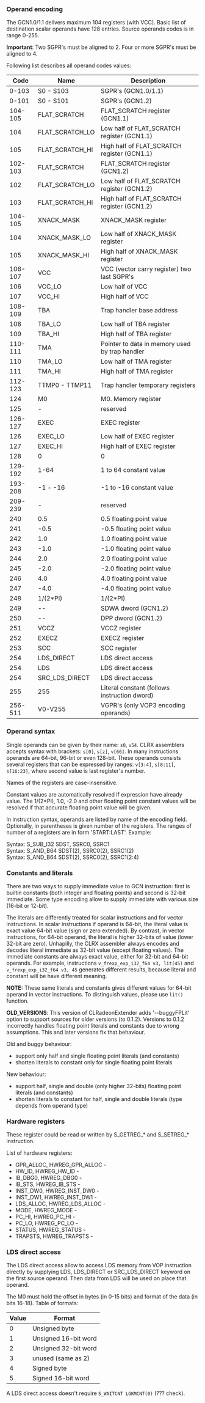 ### Operand encoding

The GCN1.0/1.1 delivers maximum 104 registers (with VCC). Basic list of destination
scalar operands have 128 entries. Source operands codes is in range 0-255.

**Important**: Two SGPR's must be aligned to 2. Four or more SGPR's must be aligned to 4.

Following list describes all operand codes values:

Code     | Name              | Description
---------|-------------------|------------------------
0-103    | S0 - S103         | SGPR's (GCN1.0/1.1)
0-101    | S0 - S101         | SGPR's (GCN1.2)
104-105  | FLAT_SCRATCH      | FLAT_SCRATCH register (GCN1.1)
104      | FLAT_SCRATCH_LO   | Low half of FLAT_SCRATCH register (GCN1.1)
105      | FLAT_SCRATCH_HI   | High half of FLAT_SCRATCH register (GCN1.1)
102-103  | FLAT_SCRATCH      | FLAT_SCRATCH register (GCN1.2)
102      | FLAT_SCRATCH_LO   | Low half of FLAT_SCRATCH register (GCN1.2)
103      | FLAT_SCRATCH_HI   | High half of FLAT_SCRATCH register (GCN1.2)
104-105  | XNACK_MASK        | XNACK_MASK register
104      | XNACK_MASK_LO     | Low half of XNACK_MASK register
105      | XNACK_MASK_HI     | High half of XNACK_MASK register
106-107  | VCC               | VCC (vector carry register) two last SGPR's
106      | VCC_LO            | Low half of VCC
107      | VCC_HI            | High half of VCC
108-109  | TBA               | Trap handler base address
108      | TBA_LO            | Low half of TBA register
109      | TBA_HI            | High half of TBA register
110-111  | TMA               | Pointer to data in memory used by trap handler
110      | TMA_LO            | Low half of TMA register
111      | TMA_HI            | High half of TMA register
112-123  | TTMP0 - TTMP11    | Trap handler temporary registers
124      | M0                | M0. Memory register
125      | -                 | reserved
126-127  | EXEC              | EXEC register
126      | EXEC_LO           | Low half of EXEC register
127      | EXEC_HI           | High half of EXEC register
128      | 0                 | 0
129-192  | 1-64              | 1 to 64 constant value
193-208  | -1 - -16          | -1 to -16 constant value
209-239  | -                 | reserved
240      | 0.5               | 0.5 floating point value
241      | -0.5              | -0.5 floating point value
242      | 1.0               | 1.0 floating point value
243      | -1.0              | -1.0 floating point value
244      | 2.0               | 2.0 floating point value
245      | -2.0              | -2.0 floating point value
246      | 4.0               | 4.0 floating point value
247      | -4.0              | -4.0 floating point value
248      | 1/(2*PI)          | 1/(2*PI)
249      | --                | SDWA dword (GCN1.2)
250      | --                | DPP dword (GCN1.2)
251      | VCCZ              | VCCZ register
252      | EXECZ             | EXECZ register
253      | SCC               | SCC register
254      | LDS_DIRECT        | LDS direct access
254      | LDS               | LDS direct access
254      | SRC_LDS_DIRECT    | LDS direct access
255      | 255               | Literal constant (follows instruction dword)
256-511  | V0-V255           | VGPR's (only VOP3 encoding operands)

### Operand syntax

Single operands can be given by their name: `s0`, `v54`. CLRX assemblers accepts syntax with
brackets: `s[0]`, `s[z]`, `v[66]`. In many instructions operands are
64-bit, 96-bit or even 128-bit. These operands consists several registers that can be
expressed by ranges: `v[3:4]`, `s[8:11]`, `s[16:23]`, where second value is
last register's number.

Names of the registers are case-insensitive.

Constant values are automatically resolved if expression have already value.
The 1/(2*PI), 1.0, -2.0 and other floating point constant values will be
resolved if that accurate floating point value will be given.

In instruction syntax, operands are listed by name of the encoding field. Optionally, in
parentheses is given number of the registers. The ranges of number of a registers are in
form 'START:LAST'. Example:

Syntax: S_SUB_I32 SDST, SSRC0, SSRC1  
Syntax: S_AND_B64 SDST(2), SSRC0(2), SSRC1(2)  
Syntax: S_AND_B64 SDST(2), SSRC0(2), SSRC1(2:4)  

### Constants and literals

There are two ways to supply immediate value to GCN instruction: first is builtin constants
(both  integer and floating points) and second is 32-bit immediate. Some type encoding
allow to supply immediate with various size (16-bit or 12-bit).

The literals are differently treated for scalar instructions and for vector instructions.
In scalar instructions if operand is 64-bit, the literal value is exact value 64-bit value
(sign or zero extended). By contrast, in vector instructions, for 64-bit operand, the
literal is higher 32-bits of value (lower 32-bit are zero). Unhapilly, the CLRX assembler
always encodes and decodes literal immediate as 32-bit value (except floating values).
The immediate constants are always exact value, either for 32-bit and 64-bit operands.
For example, instructions `v_frexp_exp_i32_f64 v3, lit(45)` and
`v_frexp_exp_i32_f64 v3, 45` generates different results, because literal and constant
will be have different meaning.

**NOTE:** These same literals and constants gives different values for 64-bit operand in
vector instructions. To distinguish values, please use `lit()` function.

**OLD_VERSIONS**: This version of CLRadeonExtender adds '--buggyFPLit' option to support
sources for older versions (to 0.1.2). Versions to 0.1.2 incorrectly handles floating
point literals and constants due to wrong assumptions. This and later versions fix
that behaviour.

Old and buggy behaviour:

* support only half and single floating point literals (and constants)
* shorten literals to constant only for single floating point literals

New behaviour:

* support half, single and double (only higher 32-bits) floating point literals
(and constants)
* shorten literals to constant for half, single and double literals (type depends
from operand type)

### Hardware registers

These register could be read or written by S_GETREG_\* and S_SETREG_\* instruction.

List of hardware registers:

* GPR_ALLOC, HWREG_GPR_ALLOC - 
* HW_ID, HWREG_HW_ID - 
* IB_DBG0, HWREG_DBG0 - 
* IB_STS, HWREG_IB_STS -
* INST_DW0, HWREG_INST_DW0 -
* INST_DW1, HWREG_INST_DW1 -
* LDS_ALLOC, HWREG_LDS_ALLOC -
* MODE, HWREG_MODE -
* PC_HI, HWREG_PC_HI -
* PC_LO, HWREG_PC_LO -
* STATUS, HWREG_STATUS -
* TRAPSTS, HWREG_TRAPSTS -

### LDS direct access

The LDS direct access allow to access LDS memory from VOP instruction directly by supplying
LDS, LDS_DIRECT or SRC_LDS_DIRECT keyword on the first source operand. Then data from
LDS will be used on place that operand.

The M0 must hold the offset in bytes (in 0-15 bits) and format of the data (in bits 16-18).
Table of formats:

 Value | Format
-------|----------------
0      | Unsigned byte
1      | Unsigned 16-bit word
2      | Unsigned 32-bit word
3      | unused (same as 2)
4      | Signed byte
5      | Signed 16-bit word

A LDS direct access doesn't require `S_WAITCNT LGKMCNT(0)` (??? check).